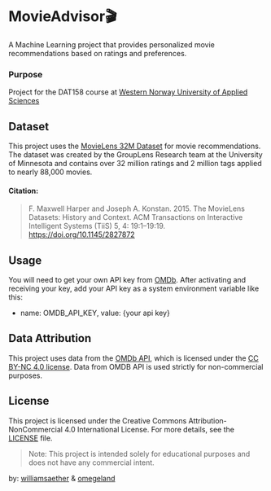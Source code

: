 # MovieAdvisor🎬
A Machine Learning project that provides personalized movie recommendations based on ratings and preferences.

### Purpose
Project for the DAT158 course at [Western Norway University of Applied Sciences](https://www.hvl.no/en/)

## Dataset
This project uses the [MovieLens 32M Dataset](https://grouplens.org/datasets/movielens/32m/) for movie recommendations. The dataset was created by the GroupLens Research team at the University of Minnesota and contains over 32 million ratings and 2 million tags applied to nearly 88,000 movies.

#### Citation:
> F. Maxwell Harper and Joseph A. Konstan. 2015. The MovieLens Datasets: History and Context. ACM Transactions on Interactive Intelligent Systems (TiiS) 5, 4: 19:1–19:19. <https://doi.org/10.1145/2827872>

## Usage
You will need to get your own API key from [OMDb](https://www.omdbapi.com/apikey.aspx). After activating and receiving your key, add your API key as a system environment variable like this:
- name: OMDB_API_KEY, value: {your api key} 

## Data Attribution
This project uses data from the [OMDb API](https://www.omdbapi.com/), which is licensed under the [CC BY-NC 4.0 license](https://creativecommons.org/licenses/by-nc/4.0/). Data from OMDB API is used strictly for non-commercial purposes.

## License
This project is licensed under the Creative Commons Attribution-NonCommercial 4.0 International License. For more details, see the [LICENSE](LICENSE) file.

> Note: This project is intended solely for educational purposes and does not have any commercial intent.

by: [williamsaether](@williamsaether) & [omegeland](@omegeland)